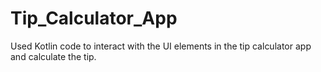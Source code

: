 # Tip_Calculator_App
Used Kotlin code to interact with the UI elements in the tip calculator app and calculate the tip.
